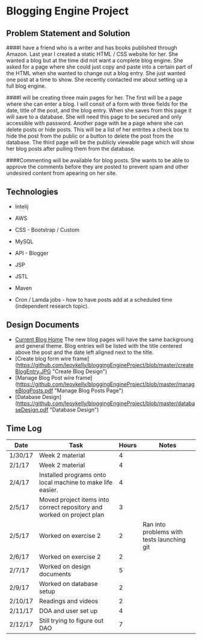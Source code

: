 
# Blogging Engine Project

## Problem Statement and Solution

####I have a friend who is a writer and has books published through Amazon. Last year I created a static HTML / CSS website for her. She wanted a blog but at the time did not want a complete blog engine. She asked for a page where she could just copy and paste into a certain part of the HTML when she wanted to change out a blog entry. She just wanted one post at a time to show. She recently contacted me about setting up a full blog engine. 

####I will be creating three main pages for her. The first will be a page where she can enter a blog. I will consit of a form with three fields for the date, title of the post, and the blog entry. When she saves from this page it will save to a database. She will need this page to be secured and only accessible with password. Another page with be a page where she can delete posts or hide posts. This will be a list of her entrites a check box to hide the post from the public or a button to delete the post from the database. The third page will be the publicly viewable page which will show her blog posts after pulling them from the database. 

####Commenting will be available for blog posts. She wants to be able to approve the comments before they are posted to prevent spam and other undesired content from apearing on her site. 

## Technologies
* Intelij
* AWS
* CSS - Bootstrap / Custom
* MySQL
* API - Blogger
* JSP
* JSTL
* Maven

* Cron / Lamda jobs - how to have posts add at a scheduled time (independent research topic).

## Design Documents
* [Current Blog Home](https://github.com/leoykelly/bloggingEngineProject/blob/master/blogStart.JPG "Current Blog") 
The new blog pages will have the same backgroung and general theme. Blog entries will be listed with the title centered above the post and the date left aligned next to the title.
* [Create blog form wire frame] (https://github.com/leoykelly/bloggingEngineProject/blob/master/createBlogEntry.JPG "Create Blog Design")
* [Manage Blog Post wire frame] (https://github.com/leoykelly/bloggingEngineProject/blob/master/manageBlogPosts.pdf "Manage Blog Posts Page")
* [Database Design] (https://github.com/leoykelly/bloggingEngineProject/blob/master/databaseDesign.pdf "Database Design")


## Time Log
| Date | Task | Hours | Notes|
|------|------|-------|------|
| 1/30/17| Week 2 material | 4 | |
| 2/1/17| Week 2 material | 4 | |
|2/4/17 | Installed programs onto local machine to make life easier. | 4 | |
|2/5/17 | Moved project items into correct repository and worked on project plan | 3 ||
|2/5/17 | Worked on exercise 2 | 2 |Ran into problems with tests launching git||
|2/6/17 | Worked on exercise 2 | 2 | | |
|2/7/17 | Worked on design documents | 5 | |
|2/9/17 | Worked on database setup | 2| |
|2/10/17 | Readings and videos | 2 | |
|2/11/17 | DOA and user set up | 4 | |
|2/12/17 | Still trying to figure out DAO | 7 | |


